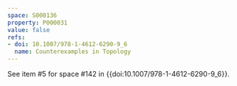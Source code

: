 ```yaml
---
space: S000136
property: P000031
value: false
refs:
- doi: 10.1007/978-1-4612-6290-9_6
  name: Counterexamples in Topology
---
```


See item #5 for space #142 in {{doi:10.1007/978-1-4612-6290-9_6}}.
